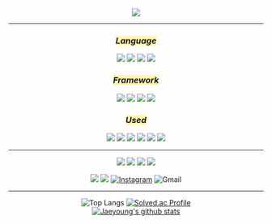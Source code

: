 <div align="center">
<img src="https://capsule-render.vercel.app/api?type=Waving&color=auto&height=120&section=header&fontSize=45&animation=blinking&fontColor=FFEBCD&text=Hello!&desc=Lee%20Jae%20Young&descAlignY=80"> 
<hr/>
 
### <span style='background-color:#fff5b1'> *_Language_*
<img src="https://img.shields.io/badge/Python-3776AB?style=plastic&logo=python&logoColor=ffdd54"/></a>
<img src="https://img.shields.io/badge/Java-FF7900?style=plastic&logo=OpenJDK&logoColor=white"/>
<img src="https://img.shields.io/badge/C++-00599C.svg?style=plastic&logo=c%2B%2B&logoColor=white"/></a>
<img src="https://img.shields.io/badge/C%23-512BD4.svg?style=plastic&logo=csharp&logoColor=white"/></a>
 
### <span style='background-color:#fff5b1'> *_Framework_*
<img src="https://img.shields.io/badge/Pytorch-EE4C2C?style=plastic&logo=Pytorch&logoColor=white"/></a>
<img src="https://img.shields.io/badge/TensorFlow-FF6F00?style=plastic&logo=TensorFlow&logoColor=white"/></a>
<img src="https://img.shields.io/badge/NumPy-013243?style=plastic&logo=Numpy&logoColor=white"/></a>
<img src="https://img.shields.io/badge/Anaconda-44A833?style=plastic&logo=Anaconda&logoColor=white"/></a>

### <span style='background-color:#fff5b1'> *_Used_*
<img src="https://img.shields.io/badge/Arduino-00979D?style=plastic&logo=Arduino&logoColor=black"/></a>
<img src="https://img.shields.io/badge/Autodesk-0696D7?style=plastic&logo=Autodesk&logoColor=yellow"/></a>
<img src="https://img.shields.io/badge/HTML5-E34F26?style=plastic&logo=html5&logoColor=yellow"/></a>
<img src="https://img.shields.io/badge/CSS3-1572B6?style=plastic&logo=css3&logoColor=yellow"/></a>
<img src="https://img.shields.io/badge/Javascript-F7DF1E?style=plastic&logo=javascript&logoColor=black"/></a>
<img src="https://img.shields.io/badge/MySQL-4479A1?style=plastic&logo=mysql&logoColor=black"/></a>
<hr/>

<img src="https://img.shields.io/badge/Visual Studio Code-007ACC?style=flat&logo=VisualStudioCode&logoColor=white"/>
<img src="https://img.shields.io/badge/Visual Studio-5C2D91?style=flat&logo=VisualStudio&logoColor=white"/></a>
<img src="https://img.shields.io/badge/eclipse-5C2D91?style=flat&logo=eclipseide&logoColor=#2C2255"/></a>
<img src="https://img.shields.io/badge/Unity-FFFFFF?style=flat&logo=Unity&logoColor=black"/></a>

<img src="https://img.shields.io/badge/GitHub-181717?style=flat&logo=GitHub&logoColor=white"/></a>
<a href="https://www.notion.so/9ec0de93c06b4404a53795207064082c?v=02343f7e501241d1937f252640b685b4" target="_blank"><img src="https://img.shields.io/badge/Notion-%23000000.svg?style=flat&logo=notion&logoColor=white"/></a>
[![Instagram](https://img.shields.io/badge/jae0.02-%23E4405F.svg?style=flat&logo=Instagram&logoColor=white)](https://www.instagram.com/jae0.02/)
![Gmail](https://img.shields.io/badge/boutljy@gmail.com-D14836?style=flat&logo=gmail&logoColor=white)</br>
<hr/>

![Top Langs](https://github-readme-stats.vercel.app/api/top-langs/?username=dd-jero&layout=compact&theme=tokyonight)
[![Solved.ac Profile](http://mazassumnida.wtf/api/generate_badge?boj=boutljy0407)](https://solved.ac/boutljy0407)<br/>
[![Jaeyoung's github stats](https://github-readme-stats.vercel.app/api?username=dd-jero&show_icons=true&theme=cobalt)](https://github.com/dd-jero/github-readme-stats)<br/>
</div>


